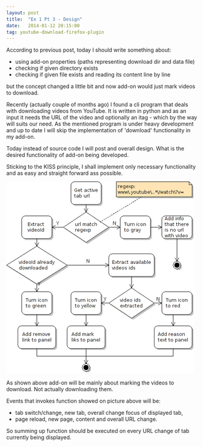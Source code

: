 ```yaml
---
layout: post
title:  "Ex 1 Pt 3 - Design"
date:   2014-01-12 20:15:00
tag: youtube-download-firefox-plugin
---
```


According to previous post, today I should write something about:

- using add-on properties (paths representing download dir and data file)
- checking if given directory exists
- checking if given file exists and reading its content line by line

but the concept changed a little bit and now add-on would just mark videos 
to download. 

Recently (actually couple of months ago) I found a cli 
program that deals with downloading videos from YouTube. It is written
in python and as an input it needs the URL of the video and optionally 
an itag - which by the way will suits our need. As the mentioned program is
under heavy development and up to date I will skip the implementation 
of 'download' functionality in my add-on.

Today instead of source code I will post and overall design. What is
the desired functionality of add-on being developed.

Sticking to the KISS principle, I shall implement only necessary
functionality and as easy and straight forward ass possible.

![Design image](/img/ex-1-pt-2-activity-diagram-1.png
"Design - function invoked on every possible event occurrence")

As shown above add-on will be mainly about marking the videos to download.
Not actually downloading them. 

Events that invokes function showed on picture above will be:

- tab switch/change, new tab, overall change focus of displayed tab,
- page reload, new page, content and overall URL change.

So summing up function should be executed on every URL change of tab
currently being displayed.

